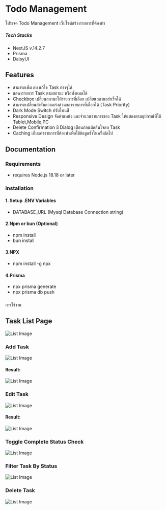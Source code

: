 # Todo Management
โปรเจค Todo Management เว็บไซต์สร้างรายการที่ต้องทำ
##### Tech Stacks
- NextJS v.14.2.7
- Prisma
- DaisyUI
## Features
- สามารถเพิ่ม ลบ แก้ไข Task ต่างๆได้
- แสดงรายการ Task ตามสถานะ หรือทั้งหมดได้
- Checkbox เปลี่ยนสถานะให้รายการที่เลือก เปลี่ยนสถานะสำเร็จได้
- สามารถเปลี่ยนลำดับความเร่งด่วนของรายการที่เลือกได้ (Task Priority)
- Dark Mode Switch ปรับโทนสี
- Responsive Design จัดตำแหน่ง และจำนวนรายการของ Task ให้แสดงตามอุปกรณ์ที่ใช้ Tablet,Mobile,PC
- Delete Confirmation มี Dialog เตือนก่อนตัดสินใจลบ Task
- Caching เก็บแคชรายการที่ต้องทำเพื่อใช้ข้อมูลซ้ำในครั้งถัดไป


## Documentation
  
### Requirements
- requires Node.js 18.18 or later


### Installation

#### 1. Setup .ENV Variables
- DATABASE_URL (Mysql Database Connection string)

#### 2.Npm or bun (Optional)
- npm install
- bun install
#### 3.NPX
- npm install -g npx
#### 4.Prisma
- npx prisma generate
- npx prisma db push
###

การใช้งาน
## Task List Page
![List Image](https://raw.githubusercontent.com/ThunPao/todowebapp/master/documentation/list.webp)

### Add Task
![List Image](https://raw.githubusercontent.com/ThunPao/todowebapp/master/documentation/add.webp)

#### Result:
![List Image](https://raw.githubusercontent.com/ThunPao/todowebapp/master/documentation/add_after.webp)

### Edit Task
![List Image](https://raw.githubusercontent.com/ThunPao/todowebapp/master/documentation/edit.webp)

#### Result:
![List Image](https://raw.githubusercontent.com/ThunPao/todowebapp/master/documentation/edit_after.webp)


### Toggle Complete Status Check
![List Image](https://raw.githubusercontent.com/ThunPao/todowebapp/master/documentation/checktask.webp)

### Filter Task By Status
![List Image](https://raw.githubusercontent.com/ThunPao/todowebapp/master/documentation/filters.webp)

### Delete Task
![List Image](https://raw.githubusercontent.com/ThunPao/todowebapp/master/documentation/deltask.webp)



